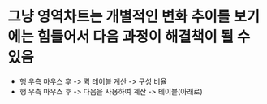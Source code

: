# 그냥 영역차트는 개별적인 변화 추이를 보기에는 힘들어서 다음 과정이 해결책이 될 수 있음
* 행 우측 마우스 후 -> 퀵 테이블 계산 -> 구성 비율
* 행 우측 마우스 후 -> 다음을 사용하여 계산 -> 테이블(아래로)
